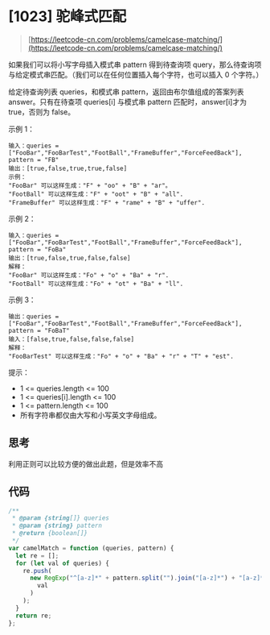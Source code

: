 # [1023] 驼峰式匹配

> [https://leetcode-cn.com/problems/camelcase-matching/](https://leetcode-cn.com/problems/camelcase-matching/)

如果我们可以将小写字母插入模式串 pattern 得到待查询项 query，那么待查询项与给定模式串匹配。（我们可以在任何位置插入每个字符，也可以插入 0 个字符。）

给定待查询列表 queries，和模式串 pattern，返回由布尔值组成的答案列表 answer。只有在待查项 queries[i] 与模式串 pattern 匹配时，answer[i]才为 true，否则为 false。

示例 1：

```
输入：queries = ["FooBar","FooBarTest","FootBall","FrameBuffer","ForceFeedBack"], pattern = "FB"
输出：[true,false,true,true,false]
示例：
"FooBar" 可以这样生成："F" + "oo" + "B" + "ar"。
"FootBall" 可以这样生成："F" + "oot" + "B" + "all".
"FrameBuffer" 可以这样生成："F" + "rame" + "B" + "uffer".
```

示例 2：

```
输入：queries = ["FooBar","FooBarTest","FootBall","FrameBuffer","ForceFeedBack"], pattern = "FoBa"
输出：[true,false,true,false,false]
解释：
"FooBar" 可以这样生成："Fo" + "o" + "Ba" + "r".
"FootBall" 可以这样生成："Fo" + "ot" + "Ba" + "ll".
```

示例 3：

```
输出：queries = ["FooBar","FooBarTest","FootBall","FrameBuffer","ForceFeedBack"], pattern = "FoBaT"
输入：[false,true,false,false,false]
解释：
"FooBarTest" 可以这样生成："Fo" + "o" + "Ba" + "r" + "T" + "est".
```

提示：

- 1 <= queries.length <= 100
- 1 <= queries[i].length <= 100
- 1 <= pattern.length <= 100
- 所有字符串都仅由大写和小写英文字母组成。

## 思考

利用正则可以比较方便的做出此题，但是效率不高

## 代码

```javascript
/**
 * @param {string[]} queries
 * @param {string} pattern
 * @return {boolean[]}
 */
var camelMatch = function (queries, pattern) {
  let re = [];
  for (let val of queries) {
    re.push(
      new RegExp("^[a-z]*" + pattern.split("").join("[a-z]*") + "[a-z]*$").test(
        val
      )
    );
  }
  return re;
};
```
